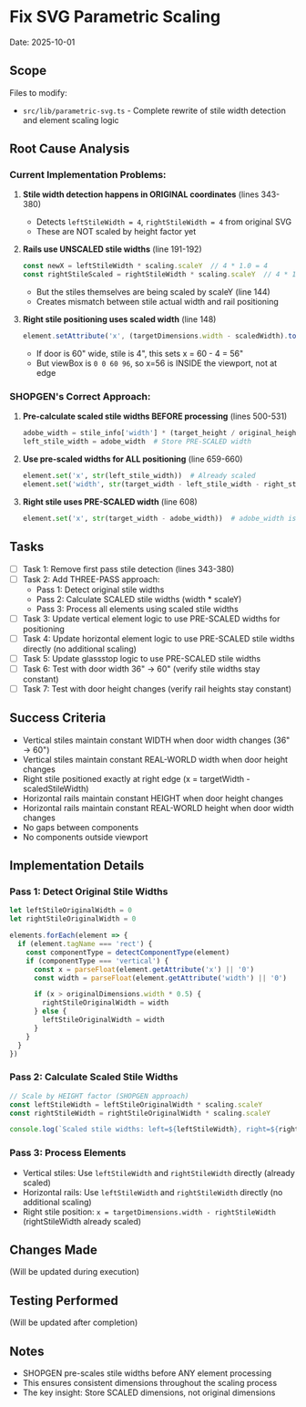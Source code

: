 # Fix SVG Parametric Scaling
Date: 2025-10-01

## Scope
Files to modify:
- `src/lib/parametric-svg.ts` - Complete rewrite of stile width detection and element scaling logic

## Root Cause Analysis

### Current Implementation Problems:
1. **Stile width detection happens in ORIGINAL coordinates** (lines 343-380)
   - Detects `leftStileWidth = 4`, `rightStileWidth = 4` from original SVG
   - These are NOT scaled by height factor yet

2. **Rails use UNSCALED stile widths** (line 191-192)
   ```typescript
   const newX = leftStileWidth * scaling.scaleY  // 4 * 1.0 = 4
   const rightStileScaled = rightStileWidth * scaling.scaleY  // 4 * 1.0 = 4
   ```
   - But the stiles themselves are being scaled by scaleY (line 144)
   - Creates mismatch between stile actual width and rail positioning

3. **Right stile positioning uses scaled width** (line 148)
   ```typescript
   element.setAttribute('x', (targetDimensions.width - scaledWidth).toString())
   ```
   - If door is 60" wide, stile is 4", this sets x = 60 - 4 = 56"
   - But viewBox is `0 0 60 96`, so x=56 is INSIDE the viewport, not at edge

### SHOPGEN's Correct Approach:
1. **Pre-calculate scaled stile widths BEFORE processing** (lines 500-531)
   ```python
   adobe_width = stile_info['width'] * (target_height / original_height)
   left_stile_width = adobe_width  # Store PRE-SCALED width
   ```

2. **Use pre-scaled widths for ALL positioning** (line 659-660)
   ```python
   element.set('x', str(left_stile_width))  # Already scaled
   element.set('width', str(target_width - left_stile_width - right_stile_width))
   ```

3. **Right stile uses PRE-SCALED width** (line 608)
   ```python
   element.set('x', str(target_width - adobe_width))  # adobe_width is already scaled
   ```

## Tasks

- [ ] Task 1: Remove first pass stile detection (lines 343-380)
- [ ] Task 2: Add THREE-PASS approach:
  - Pass 1: Detect original stile widths
  - Pass 2: Calculate SCALED stile widths (width * scaleY)
  - Pass 3: Process all elements using scaled stile widths
- [ ] Task 3: Update vertical element logic to use PRE-SCALED widths for positioning
- [ ] Task 4: Update horizontal element logic to use PRE-SCALED stile widths directly (no additional scaling)
- [ ] Task 5: Update glassstop logic to use PRE-SCALED stile widths
- [ ] Task 6: Test with door width 36" → 60" (verify stile widths stay constant)
- [ ] Task 7: Test with door height changes (verify rail heights stay constant)

## Success Criteria
- Vertical stiles maintain constant WIDTH when door width changes (36" → 60")
- Vertical stiles maintain constant REAL-WORLD width when door height changes
- Right stile positioned exactly at right edge (x = targetWidth - scaledStileWidth)
- Horizontal rails maintain constant HEIGHT when door height changes
- Horizontal rails maintain constant REAL-WORLD height when door width changes
- No gaps between components
- No components outside viewport

## Implementation Details

### Pass 1: Detect Original Stile Widths
```typescript
let leftStileOriginalWidth = 0
let rightStileOriginalWidth = 0

elements.forEach(element => {
  if (element.tagName === 'rect') {
    const componentType = detectComponentType(element)
    if (componentType === 'vertical') {
      const x = parseFloat(element.getAttribute('x') || '0')
      const width = parseFloat(element.getAttribute('width') || '0')

      if (x > originalDimensions.width * 0.5) {
        rightStileOriginalWidth = width
      } else {
        leftStileOriginalWidth = width
      }
    }
  }
})
```

### Pass 2: Calculate Scaled Stile Widths
```typescript
// Scale by HEIGHT factor (SHOPGEN approach)
const leftStileWidth = leftStileOriginalWidth * scaling.scaleY
const rightStileWidth = rightStileOriginalWidth * scaling.scaleY

console.log(`Scaled stile widths: left=${leftStileWidth}, right=${rightStileWidth}`)
```

### Pass 3: Process Elements
- Vertical stiles: Use `leftStileWidth` and `rightStileWidth` directly (already scaled)
- Horizontal rails: Use `leftStileWidth` and `rightStileWidth` directly (no additional scaling)
- Right stile position: `x = targetDimensions.width - rightStileWidth` (rightStileWidth already scaled)

## Changes Made
(Will be updated during execution)

## Testing Performed
(Will be updated after completion)

## Notes
- SHOPGEN pre-scales stile widths before ANY element processing
- This ensures consistent dimensions throughout the scaling process
- The key insight: Store SCALED dimensions, not original dimensions
